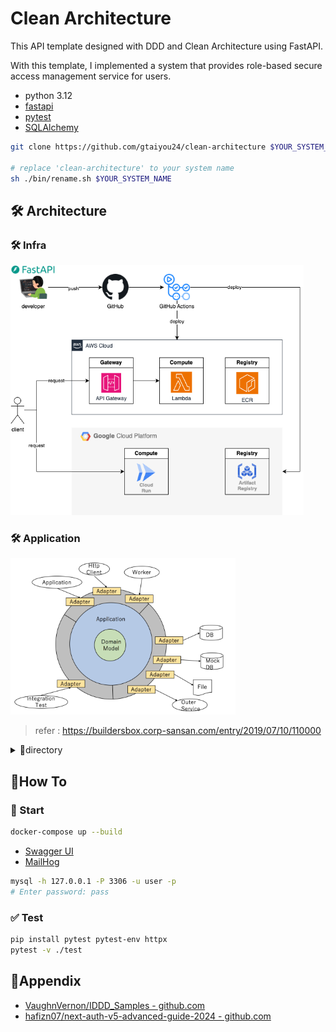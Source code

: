 # Clean Architecture
This API template designed with DDD and Clean Architecture using FastAPI.

With this template, I implemented a system that provides role-based secure access management service for users.

 - python 3.12
 - [fastapi](https://pypi.org/project/fastapi/)
 - [pytest](https://pypi.org/project/pytest/)
 - [SQLAlchemy](https://pypi.org/project/SQLAlchemy/)

```bash
git clone https://github.com/gtaiyou24/clean-architecture $YOUR_SYSTEM_NAME

# replace 'clean-architecture' to your system name
sh ./bin/rename.sh $YOUR_SYSTEM_NAME
```

## 🛠 Architecture
### 🛠 Infra

<img src="./doc/infra.png" height="400" alt="Infra">

### 🛠 Application

<img src="./doc/clean-architecture.png" height="250" alt="Clean Architecture">

> refer : https://buildersbox.corp-sansan.com/entry/2019/07/10/110000


<details><summary>📁directory</summary>

```
app
├── application  # application layer
├── domain
│   └── model  # domain layer
├── exception  # exception class package
└── port
    └── adapter  # port/adapter layer
        ├── persistence
        ├── resource
        │   └── health
        │       └── health_resource.py
        └── service
```

</details>

## 📖How To
### 🏃 Start
```bash
docker-compose up --build
```
 - [Swagger UI](http://localhost:8000/docs)
 - [MailHog](http://0.0.0.0:8025/)

```bash
mysql -h 127.0.0.1 -P 3306 -u user -p
# Enter password: pass
```

### ✅ Test

```bash
pip install pytest pytest-env httpx
pytest -v ./test
```

## 🔗Appendix

 - [VaughnVernon/IDDD_Samples - github.com](https://github.com/VaughnVernon/IDDD_Samples)
 - [hafizn07/next-auth-v5-advanced-guide-2024 - github.com](https://github.com/hafizn07/next-auth-v5-advanced-guide-2024)
